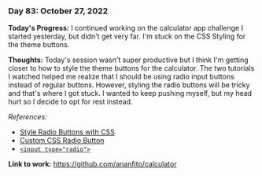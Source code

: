### Day 83: October 27, 2022

**Today's Progress:** I continued working on the calculator app challenge I started yesterday, but didn't get very far. I'm stuck on the CSS Styling for the theme buttons.

**Thoughts:** Today's session wasn't super productive but I think I'm getting closer to how to style the theme buttons for the calculator. The two tutorials I watched helped me realize that I should be using radio input buttons instead of regular buttons. However, styling the radio buttons will be tricky and that's where I got stuck. I wanted to keep pushing myself, but my head hurt so I decide to opt for rest instead.

*References:*

- [Style Radio Buttons with CSS](https://youtu.be/MZq5zFSpUlo)
- [Custom CSS Radio Button](https://youtu.be/P_koTkWeyXE)
- [`<input type="radio">`](https://developer.mozilla.org/en-US/docs/Web/HTML/Element/input/radio)

**Link to work:** https://github.com/ananfito/calculator
